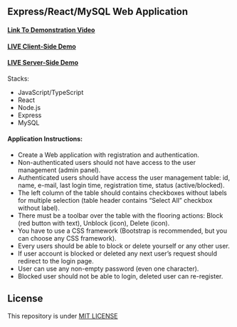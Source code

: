 ## Express/React/MySQL Web Application

#### [Link To Demonstration Video](videos/demo.mp4)
#### [LIVE Client-Side Demo](https://t4-webapp-client.herokuapp.com/)
#### [LIVE Server-Side Demo](https://t4-webapp-server.herokuapp.com/)


Stacks: 
- JavaScript/TypeScript
- React
- Node.js
- Express
- MySQL

#### Application Instructions:
- Create a Web application with registration and authentication.
- Non-authenticated users should not have access to the user management (admin panel).
- Authenticated users should have access the user management table: id, name, e-mail, last login time, registration time, status (active/blocked).
- The left column of the table should contains checkboxes without labels for multiple selection (table header contains “Select All” checkbox without label).
- There must be a toolbar over the table with the flooring actions: Block (red button with text), Unblock (icon), Delete (icon).
- You have to use a CSS framework (Bootstrap is recommended, but you can choose any CSS framework).
- Every users should be able to block or delete yourself or any other user.
- If user account is blocked or deleted any next user’s request should redirect to the login page.
- User can use any non-empty password (even one character).
- Blocked user should not be able to login, deleted user can re-register.


## License
This repository is under [MIT LICENSE](LICENSE)
